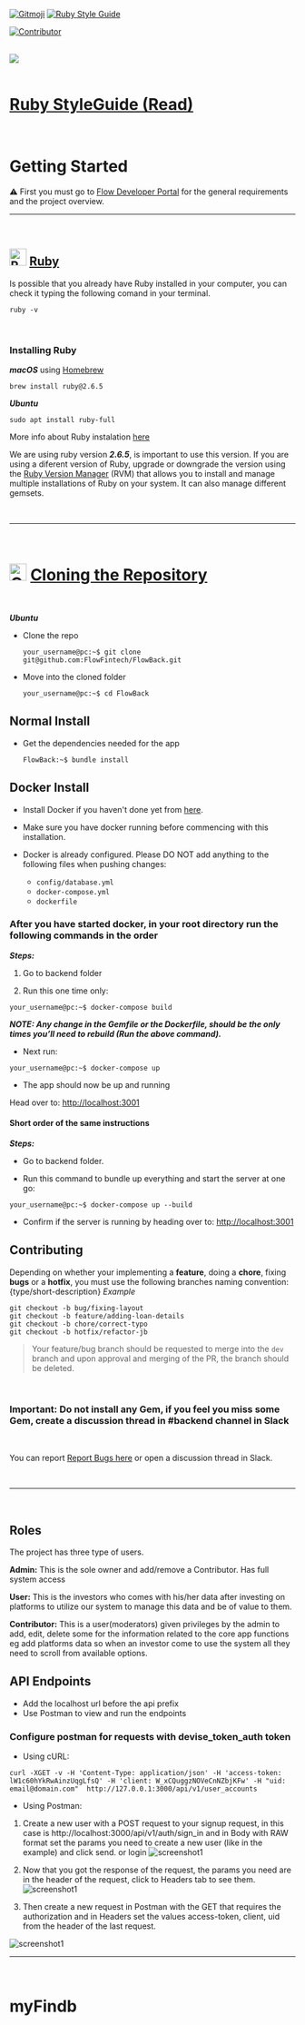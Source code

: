 [![Gitmoji](https://img.shields.io/badge/gitmoji-%20😜%20😍-FFDD67.svg)](https://gitmoji.dev) [![Ruby Style Guide](https://img.shields.io/badge/code_style-rubocop-brightgreen.svg)](https://github.com/rubocop-hq/rubocop)

[![Contributor][contributor-shield]][contributor-url]

<br>

<img src="https://dev.flowfin.tech/assets/flow-header.svg">

<br>

<br>

# [Ruby StyleGuide (Read)](https://dev.flowfin.tech/docs-back/style-guide-ruby.html)

<br>

# Getting Started

⚠️ First you must go to [Flow Developer Portal](https://dev.flowfin.tech) for the general requirements and the project overview.

<hr>

<br>

## <img src="https://dev.flowfin.tech/assets/ruby.svg" width="30px" title="Ruby"> [Ruby](https://www.ruby-lang.org/en/documentation/installation/)

Is possible that you already have Ruby installed in your computer, you can check it typing the following comand in your terminal.

```terminal
ruby -v
```

<br>

### Installing Ruby

_**macOS**_ using [Homebrew](http://brew.sh/")

```terminal
brew install ruby@2.6.5
```

_**Ubuntu**_

```terminal
sudo apt install ruby-full
```

More info about Ruby instalation [here](https://www.ruby-lang.org/en/documentation/installation/)

We are using ruby version **_2.6.5_**, is important to use this version. If you are using a diferent version of Ruby, upgrade or downgrade the version using the [Ruby Version Manager](http://rvm.io) (RVM) that allows you to install and manage multiple installations of Ruby on your system. It can also manage different gemsets.

<br>
<hr>
<br>

# <img src="https://dev.flowfin.tech/assets/octocat.svg" width="30px" title="Cloning the Repository"> [Cloning the Repository](https://github.com/FlowFintech/FlowBack)

<br>

_**Ubuntu**_

- Clone the repo

  ```terminal
  your_username@pc:~$ git clone git@github.com:FlowFintech/FlowBack.git
  ```

- Move into the cloned folder

  ```terminal
  your_username@pc:~$ cd FlowBack
  ```

## Normal Install

- Get the dependencies needed for the app

  ```terminal
  FlowBack:~$ bundle install
  ```

## Docker Install

- Install Docker if you haven't done yet from [here](https://www.docker.com/get-started).
- Make sure you have docker running before commencing with this installation.

- Docker is already configured. Please DO NOT add anything to the following files when pushing changes:
  - `config/database.yml`
  - `docker-compose.yml`
  - `dockerfile`

### After you have started docker, in your root directory run the following commands in the order

**_Steps:_**

1. Go to backend folder

2. Run this one time only:

```terminal
your_username@pc:~$ docker-compose build
```

**_NOTE: Any change in the Gemfile or the Dockerfile, should be the only times you’ll need to rebuild (Run the above command)._**

- Next run:

```terminal
your_username@pc:~$ docker-compose up
```

- The app should now be up and running

Head over to: [http://localhost:3001](http://localhost:3001)

#### Short order of the same instructions

**_Steps:_**

- Go to backend folder.

- Run this command to bundle up everything and start the server at one go:

```terminal
your_username@pc:~$ docker-compose up --build
```

- Confirm if the server is running by heading over to: [http://localhost:3001](http://localhost:3001)

## Contributing

Depending on whether your implementing a **feature**, doing a **chore**, fixing **bugs** or a **hotfix**, you must use the following branches naming convention: {type/short-description}
_Example_

```terminal
git checkout -b bug/fixing-layout
git checkout -b feature/adding-loan-details
git checkout -b chore/correct-typo
git checkout -b hotfix/refactor-jb
```

> Your feature/bug branch should be requested to merge into the `dev` branch and upon approval and merging of the PR, the branch should be deleted.

<br>

### **Important**: Do not install any Gem, if you feel you miss some Gem, create a discussion thread in #backend channel in Slack

<br>

You can report <a href="https://github.com/FlowFintech/FlowBack/issues">Report Bugs here</a> or open a discussion thread in Slack.

<br>
<hr>
<br>

## Roles

The project has three type of users.

**Admin:** This is the sole owner and add/remove a Contributor. Has full system access

**User:** This is the investors who comes with his/her data after investing on platforms to utilize our system to manage this data and be of value to them.

**Contributor:** This is a user(moderators) given privileges by the admin to add, edit, delete some for the information related to the core app functions eg add platforms data so when an investor come to use the system all they need to scroll from available options.

## API Endpoints

- Add the localhost url before the api prefix
- Use Postman to view and run the endpoints

### Configure postman for requests with devise_token_auth token

- Using cURL:

```
curl -XGET -v -H 'Content-Type: application/json' -H 'access-token: lW1c60hYkRwAinzUqgLfsQ' -H 'client: W_xCQuggzNOVeCnNZbjKFw' -H "uid: email@domain.com"  http://127.0.0.1:3000/api/v1/user_accounts
```

- Using Postman:

1. Create a new user with a POST request to your signup request, in this case is http://localhost:3000/api/v1/auth/sign_in and in Body with RAW format set the params you need to create a new user (like in the example) and click send. or login
   <img src="https://dev.flowfin.tech/assets/screenshots/register.png" alt="screenshot1"/>

2. Now that you got the response of the request, the params you need are in the header of the request, click to Headers tab to see them.
   <img src="https://dev.flowfin.tech/assets/screenshots/header.png" alt="screenshot1"/>

3. Then create a new request in Postman with the GET that requires the authorization and in Headers set the values access-token, client, uid from the header of the last request.
<img src="https://dev.flowfin.tech/assets/screenshots/request.png" alt="screenshot1"/>
<br>
<hr>
<br>

[contributor-shield]: https://img.shields.io/github/contributors/othneildrew/Best-README-Template.svg?style=for-the-badge
[contributor-url]: https://github.com/FlowFintech/FlowBack/graphs/contributors
# myFindb
